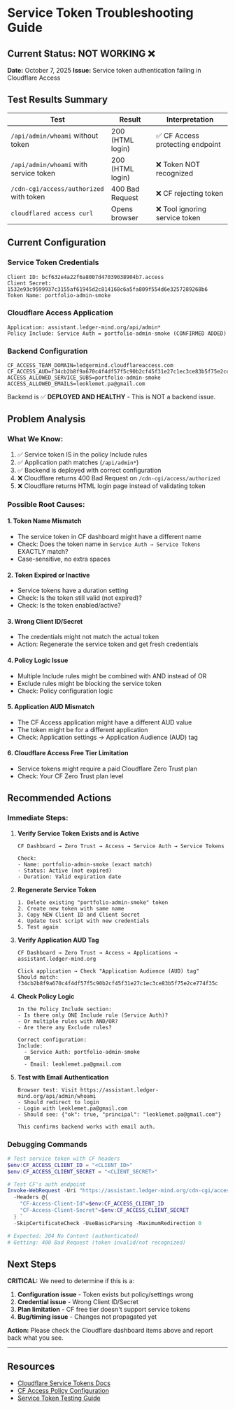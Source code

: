 # Service Token Troubleshooting Guide

## Current Status: NOT WORKING ❌

**Date:** October 7, 2025
**Issue:** Service token authentication failing in Cloudflare Access

## Test Results Summary

| Test | Result | Interpretation |
|------|--------|----------------|
| `/api/admin/whoami` without token | 200 (HTML login) | ✅ CF Access protecting endpoint |
| `/api/admin/whoami` with service token | 200 (HTML login) | ❌ Token NOT recognized |
| `/cdn-cgi/access/authorized` with token | 400 Bad Request | ❌ CF rejecting token |
| `cloudflared access curl` | Opens browser | ❌ Tool ignoring service token |

## Current Configuration

### Service Token Credentials
```
Client ID: bcf632e4a22f6a8007d47039038904b7.access
Client Secret: 1532e93c9599937c3155af61945d2c814168c6a5fa809f554d6e3257289268b6
Token Name: portfolio-admin-smoke
```

### Cloudflare Access Application
```
Application: assistant.ledger-mind.org/api/admin*
Policy Include: Service Auth = portfolio-admin-smoke (CONFIRMED ADDED)
```

### Backend Configuration
```
CF_ACCESS_TEAM_DOMAIN=ledgermind.cloudflareaccess.com
CF_ACCESS_AUD=f34cb2b8f9a670c4f4df57f5c90b2cf45f31e27c1ec3ce83b5f75e2ce774f35c
ACCESS_ALLOWED_SERVICE_SUBS=portfolio-admin-smoke
ACCESS_ALLOWED_EMAILS=leoklemet.pa@gmail.com
```

Backend is ✅ **DEPLOYED AND HEALTHY** - This is NOT a backend issue.

## Problem Analysis

### What We Know:
1. ✅ Service token IS in the policy Include rules
2. ✅ Application path matches (`/api/admin*`)
3. ✅ Backend is deployed with correct configuration
4. ❌ Cloudflare returns 400 Bad Request on `/cdn-cgi/access/authorized`
5. ❌ Cloudflare returns HTML login page instead of validating token

### Possible Root Causes:

#### 1. **Token Name Mismatch**
- The service token in CF dashboard might have a different name
- Check: Does the token name in `Service Auth → Service Tokens` EXACTLY match?
- Case-sensitive, no extra spaces

#### 2. **Token Expired or Inactive**
- Service tokens have a duration setting
- Check: Is the token still valid (not expired)?
- Check: Is the token enabled/active?

#### 3. **Wrong Client ID/Secret**
- The credentials might not match the actual token
- Action: Regenerate the service token and get fresh credentials

#### 4. **Policy Logic Issue**
- Multiple Include rules might be combined with AND instead of OR
- Exclude rules might be blocking the service token
- Check: Policy configuration logic

#### 5. **Application AUD Mismatch**
- The CF Access application might have a different AUD value
- The token might be for a different application
- Check: Application settings → Application Audience (AUD) tag

#### 6. **Cloudflare Access Free Tier Limitation**
- Service tokens might require a paid Cloudflare Zero Trust plan
- Check: Your CF Zero Trust plan level

## Recommended Actions

### Immediate Steps:

1. **Verify Service Token Exists and is Active**
   ```
   CF Dashboard → Zero Trust → Access → Service Auth → Service Tokens

   Check:
   - Name: portfolio-admin-smoke (exact match)
   - Status: Active (not expired)
   - Duration: Valid expiration date
   ```

2. **Regenerate Service Token**
   ```
   1. Delete existing "portfolio-admin-smoke" token
   2. Create new token with same name
   3. Copy NEW Client ID and Client Secret
   4. Update test script with new credentials
   5. Test again
   ```

3. **Verify Application AUD Tag**
   ```
   CF Dashboard → Zero Trust → Access → Applications → assistant.ledger-mind.org

   Click application → Check "Application Audience (AUD) tag"
   Should match: f34cb2b8f9a670c4f4df57f5c90b2cf45f31e27c1ec3ce83b5f75e2ce774f35c
   ```

4. **Check Policy Logic**
   ```
   In the Policy Include section:
   - Is there only ONE Include rule (Service Auth)?
   - Or multiple rules with AND/OR?
   - Are there any Exclude rules?

   Correct configuration:
   Include:
     - Service Auth: portfolio-admin-smoke
     OR
     - Email: leoklemet.pa@gmail.com
   ```

5. **Test with Email Authentication**
   ```
   Browser test: Visit https://assistant.ledger-mind.org/api/admin/whoami
   - Should redirect to login
   - Login with leoklemet.pa@gmail.com
   - Should see: {"ok": true, "principal": "leoklemet.pa@gmail.com"}

   This confirms backend works with email auth.
   ```

### Debugging Commands

```powershell
# Test service token with CF headers
$env:CF_ACCESS_CLIENT_ID = "<CLIENT_ID>"
$env:CF_ACCESS_CLIENT_SECRET = "<CLIENT_SECRET>"

# Test CF's auth endpoint
Invoke-WebRequest -Uri "https://assistant.ledger-mind.org/cdn-cgi/access/authorized" `
  -Headers @{
    "CF-Access-Client-Id"=$env:CF_ACCESS_CLIENT_ID
    "CF-Access-Client-Secret"=$env:CF_ACCESS_CLIENT_SECRET
  } `
  -SkipCertificateCheck -UseBasicParsing -MaximumRedirection 0

# Expected: 204 No Content (authenticated)
# Getting: 400 Bad Request (token invalid/not recognized)
```

## Next Steps

**CRITICAL:** We need to determine if this is a:
1. **Configuration issue** - Token exists but policy/settings wrong
2. **Credential issue** - Wrong Client ID/Secret
3. **Plan limitation** - CF free tier doesn't support service tokens
4. **Bug/timing issue** - Changes not propagated yet

**Action:** Please check the Cloudflare dashboard items above and report back what you see.

---

## Resources

- [Cloudflare Service Tokens Docs](https://developers.cloudflare.com/cloudflare-one/identity/service-tokens/)
- [CF Access Policy Configuration](https://developers.cloudflare.com/cloudflare-one/policies/access/)
- [Service Token Testing Guide](https://developers.cloudflare.com/cloudflare-one/identity/service-tokens/#test-your-service-token)
